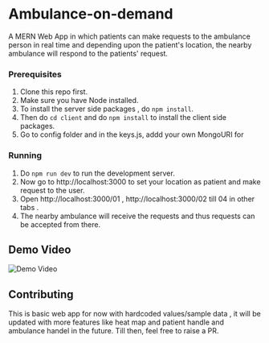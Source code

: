 # Ambulance-on-demand
A MERN Web App in which patients can make requests to the ambulance person in real time and depending upon the patient's location, the nearby ambulance will respond to the patients' request.

### Prerequisites
1) Clone this repo first.
2) Make sure you have Node installed.
3) To install the server side packages , do ``` npm install ```.
4) Then do ``` cd client ``` and do ``` npm install ``` to install the client side packages.
5) Go to config folder and in the keys.js, addd your own MongoURI for 

### Running

1) Do ``` npm run dev ``` to run the development server.
2) Now go to http://localhost:3000 to set your location as patient and make request to the user.
3) Open http://localhost:3000/01 , http://localhost:3000/02 till 04 in other tabs .
4) The nearby ambulance will receive the requests and thus requests can be accepted from there.

## Demo Video

![Demo Video](demo/ambulance.gif)

## Contributing

This is basic web app for now with hardcoded values/sample data , it will be updated with more features like heat map and patient handle and ambulance handel in the future.
Till then, feel free to raise a PR.
